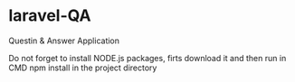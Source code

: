 # laravel-QA
Questin &amp; Answer Application

Do not forget to install NODE.js packages, firts download it and then run in CMD npm install in the project directory
